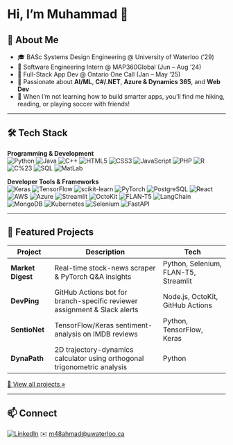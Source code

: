 # Hi, I’m Muhammad 👋

## 🔭 About Me
- 🎓 BASc Systems Design Engineering @ University of Waterloo (’29)  
- 💼 Software Engineering Intern @ MAP360Global (Jun – Aug ’24)  
- 🔧 Full-Stack App Dev @ Ontario One Call (Jan – May ’25)  
- 💬 Passionate about **AI/ML**, **C#/.NET**, **Azure & Dynamics 365**, and **Web Dev**  
- 🌱 When I’m not learning how to build smarter apps, you’ll find me hiking, reading, or playing soccer with friends!

---

## 🛠 Tech Stack

**Programming & Development**  
![Python](https://img.shields.io/badge/-Python-05122A?logo=python)
![Java](https://img.shields.io/badge/-Java-05122A?logo=java)
![C++](https://img.shields.io/badge/-C%2B%2B-05122A?logo=c%2B%2B)
![HTML5](https://img.shields.io/badge/-HTML5-05122A?logo=html5)
![CSS3](https://img.shields.io/badge/-CSS3-05122A?logo=css3)
![JavaScript](https://img.shields.io/badge/-JavaScript-05122A?logo=javascript)
![PHP](https://img.shields.io/badge/-PHP-05122A?logo=php)
![R](https://img.shields.io/badge/-R-05122A?logo=r)
![C%23](https://img.shields.io/badge/-C%23-05122A?logo=c-sharp)
![SQL](https://img.shields.io/badge/-SQL-05122A?logo=postgresql)
![MatLab](https://img.shields.io/badge/-MatLab-05122A?logo=mathworks)

**Developer Tools & Frameworks**  
![Keras](https://img.shields.io/badge/-Keras-05122A?logo=keras)
![TensorFlow](https://img.shields.io/badge/-TensorFlow-05122A?logo=tensorflow)
![scikit-learn](https://img.shields.io/badge/-scikit--learn-05122A?logo=scikit-learn)
![PyTorch](https://img.shields.io/badge/-PyTorch-05122A?logo=pytorch)
![PostgreSQL](https://img.shields.io/badge/-PostgreSQL-05122A?logo=postgresql)
![React](https://img.shields.io/badge/-React-05122A?logo=react)
![AWS](https://img.shields.io/badge/-AWS-05122A?logo=amazon-aws)
![Azure](https://img.shields.io/badge/-Azure-05122A?logo=microsoft-azure)
![Streamlit](https://img.shields.io/badge/-Streamlit-05122A?logo=streamlit)
![OctoKit](https://img.shields.io/badge/-OctoKit-05122A)
![FLAN-T5](https://img.shields.io/badge/-FLAN--T5-05122A)
![LangChain](https://img.shields.io/badge/-LangChain-05122A)
![MongoDB](https://img.shields.io/badge/-MongoDB-05122A?logo=mongodb)
![Kubernetes](https://img.shields.io/badge/-Kubernetes-05122A?logo=kubernetes)
![Selenium](https://img.shields.io/badge/-Selenium-05122A?logo=selenium)
![FastAPI](https://img.shields.io/badge/-FastAPI-05122A?logo=fastapi)

---

## 🚀 Featured Projects

| Project       | Description                                                                 | Tech                              |
|---------------|-----------------------------------------------------------------------------|-----------------------------------|
| **Market Digest** | Real-time stock-news scraper & PyTorch Q&A insights                         | Python, Selenium, FLAN-T5, Streamlit |
| **DevPing**      | GitHub Actions bot for branch-specific reviewer assignment & Slack alerts | Node.js, OctoKit, GitHub Actions  |
| **SentioNet**    | TensorFlow/Keras sentiment-analysis on IMDB reviews                        | Python, TensorFlow, Keras         |
| **DynaPath**     | 2D trajectory-dynamics calculator using orthogonal trigonometric analysis | Python                            |

[🔗 View all projects »](https://github.com/Ahmad-32-3?tab=repositories)

---

## 📫 Connect

[![LinkedIn](https://img.shields.io/badge/LinkedIn-blue?logo=linkedin&logoColor=white)]([https://linkedin.com/in/your-profile](https://www.linkedin.com/in/muhammad-ahmad-177252310/))  
✉️ m48ahmad@uwaterloo.ca  
